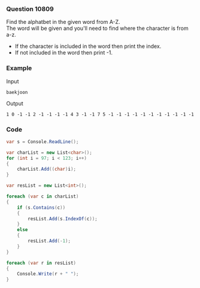 ### Question 10809
Find the alphatbet in the given word from A-Z. <br />
The word will be given and you'll need to find where the character is from a-z. <br />

- If the character is included in the word then print the index.
- If not included in the word then print -1.

### Example 
Input
```
baekjoon
```
Output
```
1 0 -1 -1 2 -1 -1 -1 -1 4 3 -1 -1 7 5 -1 -1 -1 -1 -1 -1 -1 -1 -1 -1 -1
```


### Code
```c#
var s = Console.ReadLine();

var charList = new List<char>();
for (int i = 97; i < 123; i++)
{
    charList.Add((char)i);
}

var resList = new List<int>();

foreach (var c in charList)
{
    if (s.Contains(c))
    {
        resList.Add(s.IndexOf(c));
    }
    else
    {
        resList.Add(-1);
    }
}

foreach (var r in resList)
{
    Console.Write(r + " ");
}
```
